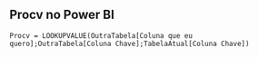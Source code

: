 ## Procv no Power BI

`
Procv = LOOKUPVALUE(OutraTabela[Coluna que eu quero];OutraTabela[Coluna Chave];TabelaAtual[Coluna Chave])
`
